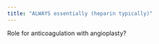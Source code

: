```yaml
---
title: "ALWAYS essentially (heparin typically)"
---
```

Role for anticoagulation with angioplasty?

